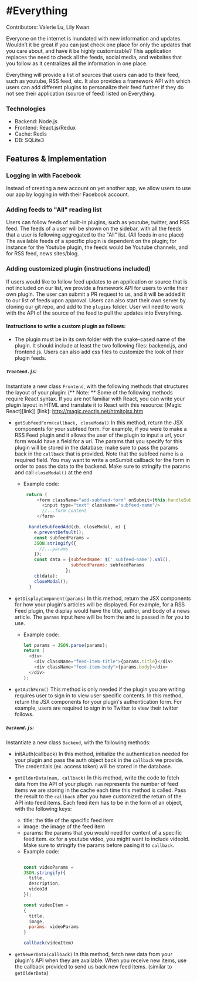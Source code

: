 # #Everything

Contributors: Valerie Lu, Lily Kwan

Everyone on the internet is inundated with new information and updates. Wouldn’t it be great if you can just check one place for only the updates that you care about, and have it be highly customizable? This application replaces the need to check all the feeds, social media, and websites that you follow as it centralizes all the information in one place.

Everything will provide a list of sources that users can add to their feed, such as youtube, RSS feed, etc. It also provides a framework API with which users can add different plugins to personalize their feed further if they do not see their application (source of feed) listed on Everything.

### Technologies

- Backend: Node.js
- Frontend: React.js/Redux
- Cache: Redis
- DB: SQLite3

## Features & Implementation

### Logging in with Facebook

Instead of creating a new account on yet another app, we allow users to use our app by logging in with their Facebook account.

### Adding feeds to "All" reading list

Users can follow feeds of built-in plugins, such as youtube, twitter, and RSS feed. The feeds of a user will be shown on the sidebar, with all the feeds that a user is following aggregated to the "All" list. (All feeds in one place)
The available feeds of a specific plugin is dependent on the plugin; for instance for the Youtube plugin, the feeds would be Youtube channels, and for RSS feed, news sites/blog.

### Adding customized plugin (instructions included)

If users would like to follow feed updates to an application or source that is not included on our list, we provide a framework API for users to write their own plugin. The user can submit a PR request to us, and it will be added it to our list of feeds upon approval. Users can also start their own server by cloning our git repo, and add to the `plugins` folder. User will need to work with the API of the source of the feed to pull the updates into Everything.

#### Instructions to write a custom plugin as follows:
- The plugin must be in its own folder with the snake-cased name of the plugin. It should include at least the two following files: backend.js, and frontend.js. Users can also add css files to customize the look of their plugin feeds.

##### `frontend.js`:
Instantiate a new class `Frontend`, with the following methods that structures the layout of your plugin:
(** Note: ** Some of the following methods require React syntax. If you are not familiar with React, you can write your plugin layout in HTML and translate it to React with this resource: [Magic React][link])
[link]: http://magic.reactjs.net/htmltojsx.htm

  * `getSubfeedForm(callback, closeModal)`
In this method, return the JSX components for your subfeed form. For example, if you were to make a RSS Feed plugin and it allows the user of the plugin to input a url, your form would have a field for a url. The params that you specify for this plugin will be stored in the database; make sure to pass the params back in the `callback` that is provided.
Note that the subfeed name is a required field.
You may want to write a onSumbit callback for the form in order to pass the data to the backend.
Make sure to stringify the params and call `closeModal()` at the end

    - Example code:
       ```js
        return (
            <form className="add-subfeed-form" onSubmit={this.handleSubfeedAdd.bind(this, cb, closeModal)}>
              <input type="text" className="subfeed-name"/>
              //...form content
            </form>
        ```

        ```js
          handleSubfeedAdd(cb, closeModal, e) {
            e.preventDefault();
            const subfeedParams =
            JSON.stringify({
              //...params
            });
            const data = {subfeedName: $('.subfeed-name').val(),
                          subfeedParams: subfeedParams
                        };
            cb(data);
            closeModal();
          }

        ```

  * `getDisplayComponent(params)`
In this method, return the JSX components for how your plugin's articles will be displayed. For example, for a RSS Feed plugin, the display would have the title, author, and body of a news article. The `params` input here will be from the and is passed in for you to use.
    - Example code:
      ```js
      let params = JSON.parse(params);
      return (
        <div>
          <div className="feed-item-title">{params.title}</div>
          <div className="feed-item-body">{params.body}</div>  
        </div>
      );
      ```

  * `getAuthForm()`
This method is only needed if the plugin you are writing requires user to sign in to view user specific contents.
In this method, return the JSX components for your plugin's authentication form. For example, users are required to sign in to Twitter to view their twitter follows.

##### `backend.js`:
Instantiate a new class `Backend`, with the following methods:

  * initAuth(callback)
In this method, initialize the authentication needed for your plugin and pass the auth object back in the `callback` we provide. The credentials (ex. access token) will be stored in the database.

  * `getOlderData(num, callback)`
In this method, write the code to fetch data from the API of your plugin. `num` represents the number of feed items we are storing in the cache each time this method is called. Pass the result to the `callback` after you have customized the return of the API into feed items.
Each feed item has to be in the form of an object, with the following keys:
    - title: the title of the specific feed item
    - image: the image of the feed item
    - params: the params that you would need for content of a specific feed item. ex for a youtube video, you might want to include videoId. Make sure to stringify the params before pasing it to `callback`.
    - Example code:
      ```js

      const videoParams =
      JSON.stringify({
        title,
        description,
        videoId
      });

      const videoItem =
      {
        title,
        image,
        params: videoParams
      }

      callback(videoItem)
      ```

  * `getNewerData(callback)`
  In this method, fetch new data from your plugin's API when they are available. When you receive new items, use the callback provided to send us back new feed items. (similar to `getOlderData`)
